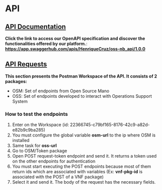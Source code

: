 # API

## [API Documentation](https://app.swaggerhub.com/apis/HenriqueCruz/oss-nb_api/1.0.0)

**Click the link to access our OpenAPI specification and discover the functionalities offered by our platform.**: **https://app.swaggerhub.com/apis/HenriqueCruz/oss-nb_api/1.0.0**

## [API Requests](https://documenter.getpostman.com/view/22366745/2sA358cQVv)

**This section presents the Postman Workspace of the API. It consists of 2 packages:**

- OSM: Set of endpoints from Open Source Mano
- OSS: Set of endpoints developed to interact with Operations Support System

### How to test the endpoints

1. Enter on the Workspace (id: 22366745-c79bf165-8176-42c9-a82d-e82b9c9ba285)
2. You must configure the global variable **osm-url** to the ip where OSM is installed
3. Same task for **oss-url**
4. Go to OSM/Token package
5. Open POST request-token endpoint and send it. 
It returns a token used on the other endpoints for authentication
6. You must start executing the POST endpoints because most of them return ids which are associated with variables (Ex: **vnf-pkg-id** is associated with the POST of a VNF package)
7. Select it and send it. The body of the request has the necessary fields.
